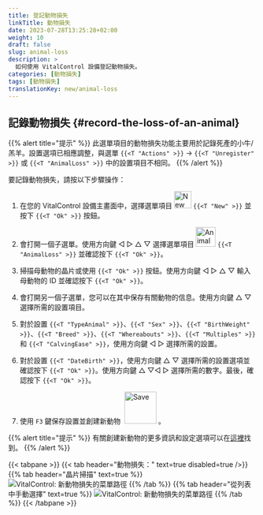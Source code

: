```yaml
---
title: 登記動物損失
linkTitle: 動物損失
date: 2023-07-28T13:25:28+02:00
weight: 10
draft: false
slug: animal-loss
description: >
  如何使用 VitalControl 設備登記動物損失。
categories: [動物損失]
tags: [動物損失]
translationKey: new/animal-loss
---
```

## 記錄動物損失 {#record-the-loss-of-an-animal}

{{% alert title="提示" %}}
此選單項目的動物損失功能主要用於記錄死產的小牛/羔羊。設置選項已相應調整，與選單 `{{<T "Actions" >}}` -> `{{<T "Unregister" >}}` 或 `{{<T "AnimalLoss" >}}` 中的設置項目不相同。
{{% /alert %}}

要記錄動物損失，請按以下步驟操作：

1. 在您的 VitalControl 設備主畫面中，選擇選單項目 <img src="/icons/main/new-animal.svg" width="35" align="bottom" alt="New animal" /> `{{<T "New" >}}` 並按下 `{{<T "Ok" >}}` 按鈕。

2. 會打開一個子選單。使用方向鍵 ◁ ▷ △ ▽ 選擇選單項目 <img src="/icons/main/stillbirth.svg" width="40" align="bottom" alt="Animal loss" /> `{{<T "AnimalLoss" >}}` 並確認按下 `{{<T "Ok" >}}`。

3. 掃描母動物的晶片或使用 `{{<T "Ok" >}}` 按鈕。使用方向鍵 ◁ ▷ △ ▽ 輸入母動物的 ID 並確認按下 `{{<T "Ok" >}}`。

4. 會打開另一個子選單，您可以在其中保存有關動物的信息。使用方向鍵 △ ▽ 選擇所需的設置項目。

5. 對於設置 `{{<T "TypeAnimal" >}}`、`{{<T "Sex" >}}`、`{{<T "BirthWeight" >}}`、`{{<T "Breed" >}}`、`{{<T "Whereabouts" >}}`、`{{<T "Multiples" >}}` 和 `{{<T "CalvingEase" >}}`，使用方向鍵 ◁ ▷ 選擇所需的設置。

6. 對於設置 `{{<T "DateBirth" >}}`，使用方向鍵 △ ▽ 選擇所需的設置選項並確認按下 `{{<T "Ok" >}}`。使用方向鍵 △ ▽◁ ▷ 選擇所需的數字。最後，確認按下 `{{<T "Ok" >}}`。

7. 使用 `F3` 鍵保存設置並創建新動物 &nbsp;<img src="/icons/footer/save_exit.svg" width="65" align="bottom" alt="Save" />&nbsp;。

{{% alert title="提示" %}}
有關創建新動物的更多資訊和設定選項可以在[這裡](../../settings/animal-registration/)找到。
{{% /alert %}}

{{< tabpane >}}
{{< tab header="動物損失：" text=true disabled=true />}}
{{% tab header="晶片掃描" text=true %}}
![VitalControl: 新動物損失的菜單路徑](../images/animalloss-scan.png "記錄動物的損失")
{{% /tab %}}
{{% tab header="從列表中手動選擇" text=true %}}
![VitalControl: 新動物損失的菜單路徑](../images/animalloss.png "記錄動物的損失")
{{% /tab %}}
{{< /tabpane >}}
